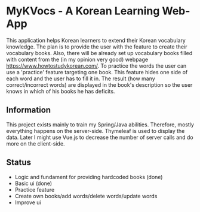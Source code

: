 MyKVocs - A Korean Learning Web-App
=============================================
This application helps Korean learners to extend their Korean vocabulary knowledge.
The plan is to provide the user with the feature to create their vocabulary books.
Also, there will be already set up vocabulary books filled with content from the (in my opinion very good) webpage https://www.howtostudykorean.com/. 
To practice the words the user can use a 'practice' feature targeting one book. 
This feature hides one side of each word and the user has to fill it in. 
The result (how many correct/incorrect words) are displayed in the book's description so the user knows in which of his books he has deficits.

Information
----------------------------------------------------------------------------------------------------
This project exists mainly to train my Spring/Java abilities. Therefore, mostly everything happens on the server-side. 
Thymeleaf is used to display the data.
Later I might use Vue.js to decrease the number of server calls and do more on the client-side.

Status
----------------------------------------------------------------------------------------------------
+ Logic and fundament for providing hardcoded books (done)
+ Basic ui (done)
+ Practice feature
+ Create own books/add words/delete words/update words
+ Improve ui

 